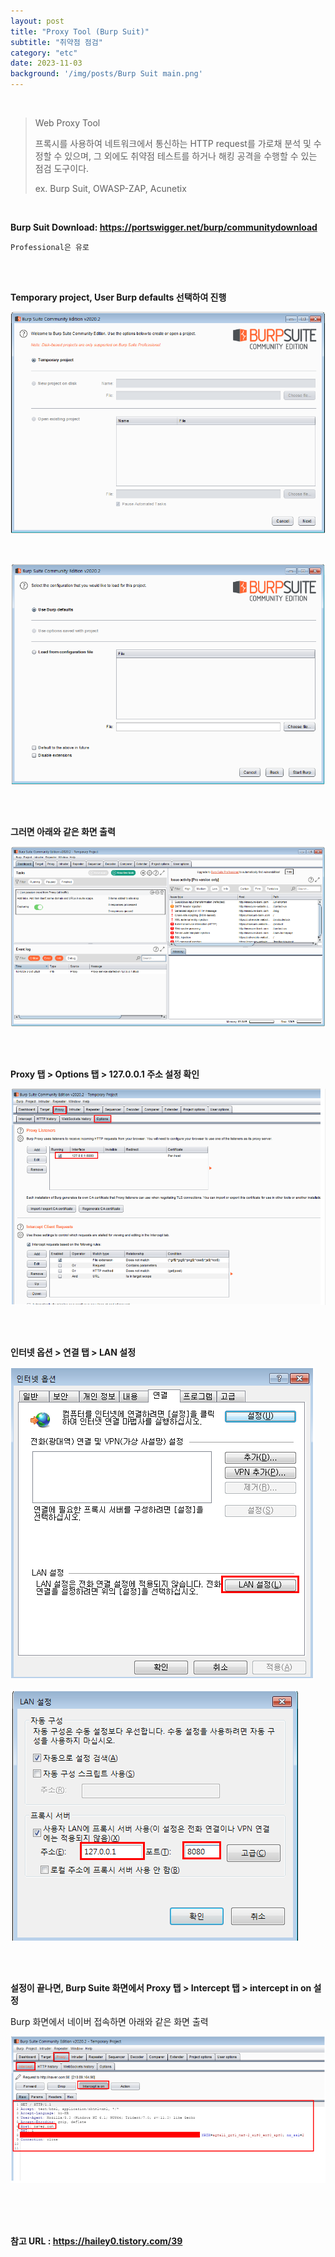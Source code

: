 ```yaml
---
layout: post
title: "Proxy Tool (Burp Suit)"
subtitle: "취약점 점검"
category: "etc"
date: 2023-11-03
background: '/img/posts/Burp Suit main.png'
---
```


<br>

> Web Proxy Tool
>
> 프록시를 사용하여 네트워크에서 통신하는 HTTP request를 가로채 분석 및 수정할 수 있으며,
> 그 외에도 취약점 테스트를 하거나 해킹 공격을 수행할 수 있는 점검 도구이다.
>
> ex. Burp Suit, OWASP-ZAP, Acunetix

<br>

**Burp Suit Download: <https://portswigger.net/burp/communitydownload>**

`Professional은 유로`

<br>
<br>

**Temporary project, User Burp defaults 선택하여 진행**

![proxyTool](/img/posts/ProxyTool1.png)
 
<br>

![proxyTool](/img/posts/ProxyTool2.png)

<br>
<br>

**그러면 아래와 같은 화면 출력**

![proxyTool](/img/posts/ProxyTool3.png)


<br>
<br>

**Proxy 탭 > Options 탭 > 127.0.0.1 주소 설정 확인**

![proxyTool](/img/posts/ProxyTool4.png)

<br>
<br>

**인터넷 옵션 > 연결 탭 > LAN 설정**

![proxyTool](/img/posts/ProxyTool5.png)

![proxyTool](/img/posts/ProxyTool6.png)

<br>
<br>

**설정이 끝나면, Burp Suite 화면에서 Proxy 탭 > Intercept 탭 > intercept in on 설정**

Burp 화면에서 네이버 접속하면 아래와 같은 화면 출력

![proxyTool](/img/posts/ProxyTool7.png)

<br>
<br>
<br> 

**참고 URL : <https://hailey0.tistory.com/39>**
